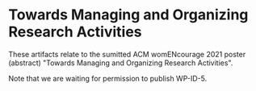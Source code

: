 # Towards Managing and Organizing Research Activities

These artifacts relate to the sumitted ACM womENcourage 2021 poster (abstract) "Towards Managing and Organizing Research Activities".

Note that we are waiting for permission to publish WP-ID-5.
